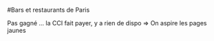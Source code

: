 #Bars et restaurants de Paris

Pas gagné ... la CCI fait payer, y a rien de dispo => On aspire les pages jaunes
